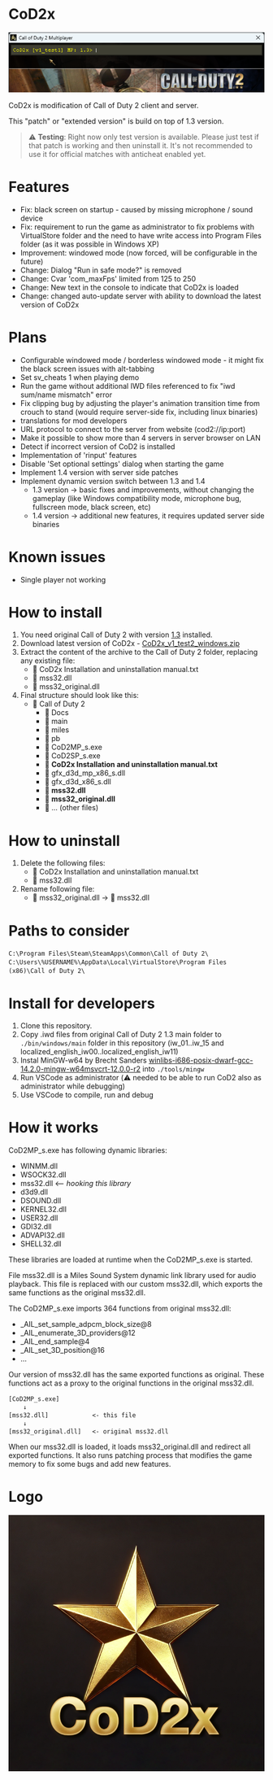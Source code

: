 # CoD2x
![alt text](images/cod2-window.png)

CoD2x is modification of Call of Duty 2 client and server.

This "patch" or "extended version" is build on top of 1.3 version.

> :warning: **Testing**: Right now only test version is available. Please just test if that patch is working and then uninstall it. It's not recommended to use it for official matches with anticheat enabled yet.



# Features
- Fix: black screen on startup - caused by missing microphone / sound device
- Fix: requirement to run the game as administrator to fix problems with VirtualStore folder and the need to have write access into Program Files folder (as it was possible in Windows XP)
- Improvement: windowed mode (now forced, will be configurable in the future)
- Change: Dialog "Run in safe mode?" is removed
- Change: Cvar 'com_maxFps' limited from 125 to 250
- Change: New text in the console to indicate that CoD2x is loaded
- Change: changed auto-update server with ability to download the latest version of CoD2x



# Plans
- Configurable windowed mode / borderless windowed mode - it might fix the black screen issues with alt-tabbing
- Set sv_cheats 1 when playing demo
- Run the game without additional IWD files referenced to fix "iwd sum/name mismatch" error
- Fix clipping bug by adjusting the player's animation transition time from crouch to stand (would require server-side fix, including linux binaries)
- translations for mod developers
- URL protocol to connect to the server from website (cod2://ip:port)
- Make it possible to show more than 4 servers in server browser on LAN
- Detect if incorrect version of CoD2 is installed
- Implementation of 'rinput' features
- Disable 'Set optional settings' dialog when starting the game
- Implement 1.4 version with server side patches
- Implement dynamic version switch between 1.3 and 1.4
    - 1.3 version -> basic fixes and improvements, without changing the gameplay (like Windows compatibility mode, microphone bug, fullscreen mode, black screen, etc)
    - 1.4 version -> additional new features, it requires updated server side binaries


# Known issues
- Single player not working



# How to install
1. You need original Call of Duty 2 with version [1.3](https://www.moddb.com/games/call-of-duty-2/downloads/call-of-duty-2-pc-patch-v-13) installed.
2. Download latest version of CoD2x - [CoD2x_v1_test2_windows.zip](https://github.com/eyza-cod2/CoD2x/releases/download/v1_test2/CoD2x_v1_test2_windows.zip)
3. Extract the content of the archive to the Call of Duty 2 folder, replacing any existing file:
    - 📄 CoD2x Installation and uninstallation manual.txt
    - 📄 mss32.dll
    - 📄 mss32_original.dll
4. Final structure should look like this:
    - 📁 Call of Duty 2
        - 📁 Docs
        - 📁 main
        - 📁 miles
        - 📁 pb
        - 📄 CoD2MP_s.exe
        - 📄 CoD2SP_s.exe
        - 📄 **CoD2x Installation and uninstallation manual.txt**
        - 📄 gfx_d3d_mp_x86_s.dll
        - 📄 gfx_d3d_x86_s.dll
        - 📄 **mss32.dll**
        - 📄 **mss32_original.dll**
        - 📄 ... (other files)

# How to uninstall
1. Delete the following files:
    - 📄 CoD2x Installation and uninstallation manual.txt
    - 📄 mss32.dll
2. Rename following file:
    - 📄 mss32_original.dll  ->  📄 mss32.dll



# Paths to consider
`C:\Program Files\Steam\SteamApps\Common\Call of Duty 2\`
`C:\Users\%USERNAME%\AppData\Local\VirtualStore\Program Files (x86)\Call of Duty 2\`


# Install for developers
1. Clone this repository.
2. Copy .iwd files from original Call of Duty 2 1.3 main folder to `./bin/windows/main` folder in this repository (iw_01..iw_15 and localized_english_iw00..localized_english_iw11)
3. Instal MinGW-w64 by Brecht Sanders [winlibs-i686-posix-dwarf-gcc-14.2.0-mingw-w64msvcrt-12.0.0-r2](https://github.com/brechtsanders/winlibs_mingw/releases/download/14.2.0posix-19.1.1-12.0.0-msvcrt-r2/winlibs-i686-posix-dwarf-gcc-14.2.0-mingw-w64msvcrt-12.0.0-r2.zip) into `./tools/mingw`
4. Run VSCode as administrator (:warning: needed to be able to run CoD2 also as administrator while debugging)
5. Use VSCode to compile, run and debug


# How it works
CoD2MP_s.exe has following dynamic libraries:
- WINMM.dll       
- WSOCK32.dll     
- mss32.dll       <-- *hooking this library*
- d3d9.dll        
- DSOUND.dll      
- KERNEL32.dll    
- USER32.dll      
- GDI32.dll       
- ADVAPI32.dll    
- SHELL32.dll     

These libraries are loaded at runtime when the CoD2MP_s.exe is started.

File mss32.dll is a Miles Sound System dynamic link library used for audio playback.
This file is replaced with our custom mss32.dll, which exports the same functions as the original mss32.dll.

The CoD2MP_s.exe imports 364 functions from original mss32.dll:
- _AIL_set_sample_adpcm_block_size@8
- _AIL_enumerate_3D_providers@12
- _AIL_end_sample@4
- _AIL_set_3D_position@16
- ...

Our version of mss32.dll has the same exported functions as original.
These functions act as a proxy to the original functions in the original mss32.dll.
    
    [CoD2MP_s.exe]
        ↓
    [mss32.dll]            <- this file
        ↓
    [mss32_original.dll]   <- original mss32.dll

When our mss32.dll is loaded, it loads mss32_original.dll and redirect all exported functions.
It also runs patching process that modifies the game memory to fix some bugs and add new features.

# Logo
![alt text](images/logo.png)